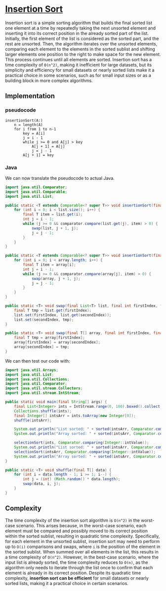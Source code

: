 # [Insertion Sort](https://en.wikipedia.org/wiki/Insertion_sort)

Insertion sort is a simple sorting algorithm that builds the final sorted list one element at a time by repeatedly taking the next unsorted element and inserting it into its correct position in the already sorted part of the list. Initially, the first element of the list is considered as the sorted part, and the rest are unsorted. Then, the algorithm iterates over the unsorted elements, comparing each element to the elements in the sorted sublist and shifting larger elements one position to the right to make space for the new element. This process continues until all elements are sorted. Insertion sort has a time complexity of ``O(n^2)``, making it inefficient for large datasets, but its simplicity and efficiency for small datasets or nearly sorted lists make it a practical choice in some scenarios, such as for small input sizes or as a building block in more complex algorithms.

## Implementation

### pseudocode

```pseudocode
insertionSort(A:)
    n = length(A)
    for i from 1 to n-1
        key = A[i]
        j = i - 1
        while j >= 0 and A[j] > key
            A[j + 1] = A[j]
            j = j - 1
        A[j + 1] = key
```

### Java
We can now  translate the pseudocode to actual Java.

```java
import java.util.Comparator;
import java.util.Comparable;
import java.util.List;

public static <T extends Comparable<? super T>> void insertionSort(final List<T> list, final Comparator<T> comparator) {
    for (int i = 0; i < list.size(); i++) {
        final T item = list.get(i);
        int j = i - 1;
        while (j >= 0 && comparator.compare(list.get(j), item) > 0) {
            swap(list, j + 1, j);
            j = j - 1;
        }
    }
}

public static <T extends Comparable<? super T>> void insertionSort(final T[] array, final Comparator<T> comparator) {
    for (int i = 0; i < array.length; i++) {
        final T item = array[i];
        int j = i - 1;
        while (j >= 0 && comparator.compare(array[j], item) > 0) {
            swap(array, j + 1, j);
            j = j - 1;
        }
    }
}

public static <T> void swap(final List<T> list, final int firstIndex, final int secondIndex) {
    final T tmp = list.get(firstIndex);
    list.set(firstIndex, list.get(secondIndex));
    list.set(secondIndex, tmp);
}

public static <T> void swap(final T[] array, final int firstIndex, final int secondIndex) {
    final T tmp = array[firstIndex];
    array[firstIndex] = array[secondIndex];
    array[secondIndex] = tmp;
}

```

We can then test our code with:

```java
import java.util.Arrays;
import java.util.List;
import java.util.Collections;
import java.util.Comparator;
import java.util.stream.Collectors;
import java.util.stream.IntStream;

public static void main(final String[] args) {
    final List<Integer> ints = IntStream.range(0, 100).boxed().collect(Collectors.toList());
    Collections.shuffle(ints);
    final Integer[] intsArr = ints.toArray(new Integer[0]);
    shuffle(intsArr); 

    System.out.println("List sorted: " + sorted(intsArr, Comparator.comparing(Integer::intValue)) + " " + ints);
    System.out.println("Array sorted: " + sorted(intsArr, Comparator.comparing(Integer::intValue)) + " " + Arrays.toString(intsArr));

    selectionSort(ints, Comparator.comparing(Integer::intValue));
    System.out.println("List sorted: " + sorted(intsArr, Comparator.comparing(Integer::intValue)) + " " + ints);
    selectionSort(intsArr, Comparator.comparing(Integer::intValue));
    System.out.println("Array sorted: " + sorted(intsArr, Comparator.comparing(Integer::intValue)) + " " + Arrays.toString(intsArr));
}

public static <T> void shuffle(final T[] data) {
    for (int i = data.length - 1; i >= 1; i--) {
        int j = (int) (Math.random() * data.length);
        swap(data, i, j);
    }
}

```


## Complexity
The time complexity of the insertion sort algorithm is ``O(n^2)`` in the worst-case scenario. This arises because, in the worst-case scenario, each element must be compared and possibly moved to its correct position within the sorted sublist, resulting in quadratic time complexity. Specifically, for each element in the unsorted sublist, insertion sort may need to perform up to ``O(i)`` comparisons and swaps, where ``i`` is the position of the element in the sorted sublist. When summed over all elements in the list, this results in a time complexity of ``O(n^2)``. However, in the best-case scenario, where the input list is already sorted, the time complexity reduces to ``O(n)``, as the algorithm only needs to iterate through the list once to confirm that each element is already in its correct position. Despite its quadratic time complexity, **insertion sort can be efficient** for small datasets or nearly sorted lists, making it a practical choice in certain scenarios.